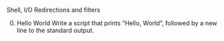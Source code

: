 Shell, I/O Redirections and filters

0. Hello World
Write a script that prints “Hello, World”, followed by a new line to the standard output.
